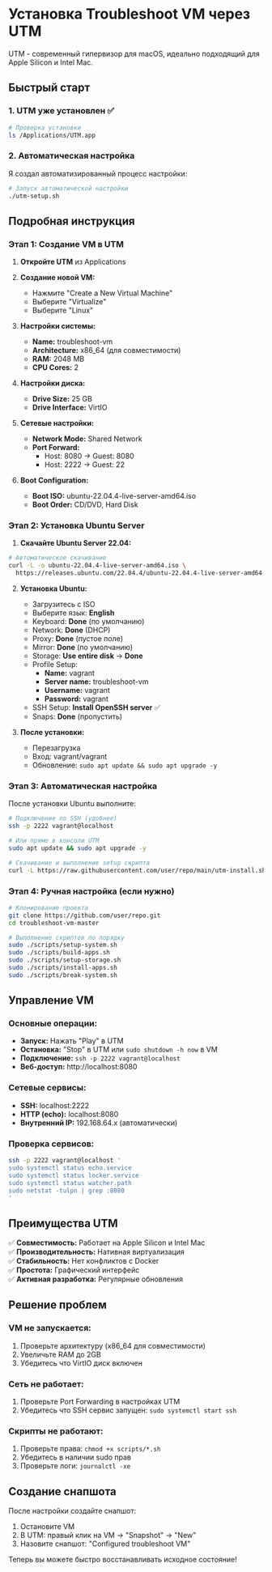 # Установка Troubleshoot VM через UTM

UTM - современный гипервизор для macOS, идеально подходящий для Apple Silicon и Intel Mac.

## Быстрый старт

### 1. UTM уже установлен ✅
```bash
# Проверка установки
ls /Applications/UTM.app
```

### 2. Автоматическая настройка

Я создал автоматизированный процесс настройки:

```bash
# Запуск автоматической настройки
./utm-setup.sh
```

## Подробная инструкция

### Этап 1: Создание VM в UTM

1. **Откройте UTM** из Applications
2. **Создание новой VM:**
   - Нажмите "Create a New Virtual Machine"
   - Выберите "Virtualize"
   - Выберите "Linux"

3. **Настройки системы:**
   - **Name:** troubleshoot-vm
   - **Architecture:** x86_64 (для совместимости)
   - **RAM:** 2048 MB
   - **CPU Cores:** 2

4. **Настройки диска:**
   - **Drive Size:** 25 GB
   - **Drive Interface:** VirtIO

5. **Сетевые настройки:**
   - **Network Mode:** Shared Network
   - **Port Forward:** 
     - Host: 8080 → Guest: 8080
     - Host: 2222 → Guest: 22

6. **Boot Configuration:**
   - **Boot ISO:** ubuntu-22.04.4-live-server-amd64.iso
   - **Boot Order:** CD/DVD, Hard Disk

### Этап 2: Установка Ubuntu Server

1. **Скачайте Ubuntu Server 22.04:**
```bash
# Автоматическое скачивание
curl -L -o ubuntu-22.04.4-live-server-amd64.iso \
  https://releases.ubuntu.com/22.04.4/ubuntu-22.04.4-live-server-amd64.iso
```

2. **Установка Ubuntu:**
   - Загрузитесь с ISO
   - Выберите язык: **English**
   - Keyboard: **Done** (по умолчанию)
   - Network: **Done** (DHCP)
   - Proxy: **Done** (пустое поле)
   - Mirror: **Done** (по умолчанию)
   - Storage: **Use entire disk** → **Done**
   - Profile Setup:
     - **Name:** vagrant
     - **Server name:** troubleshoot-vm
     - **Username:** vagrant
     - **Password:** vagrant
   - SSH Setup: **Install OpenSSH server** ✅
   - Snaps: **Done** (пропустить)

3. **После установки:**
   - Перезагрузка
   - Вход: vagrant/vagrant
   - Обновление: `sudo apt update && sudo apt upgrade -y`

### Этап 3: Автоматическая настройка

После установки Ubuntu выполните:

```bash
# Подключение по SSH (удобнее)
ssh -p 2222 vagrant@localhost

# Или прямо в консоли UTM
sudo apt update && sudo apt upgrade -y

# Скачивание и выполнение setup скрипта
curl -L https://raw.githubusercontent.com/user/repo/main/utm-install.sh | bash
```

### Этап 4: Ручная настройка (если нужно)

```bash
# Клонирование проекта
git clone https://github.com/user/repo.git
cd troubleshoot-vm-master

# Выполнение скриптов по порядку
sudo ./scripts/setup-system.sh
sudo ./scripts/build-apps.sh
sudo ./scripts/setup-storage.sh
sudo ./scripts/install-apps.sh
sudo ./scripts/break-system.sh
```

## Управление VM

### Основные операции:
- **Запуск:** Нажать "Play" в UTM
- **Остановка:** "Stop" в UTM или `sudo shutdown -h now` в VM
- **Подключение:** `ssh -p 2222 vagrant@localhost`
- **Веб-доступ:** http://localhost:8080

### Сетевые сервисы:
- **SSH:** localhost:2222
- **HTTP (echo):** localhost:8080
- **Внутренний IP:** 192.168.64.x (автоматически)

### Проверка сервисов:
```bash
ssh -p 2222 vagrant@localhost '
sudo systemctl status echo.service
sudo systemctl status locker.service
sudo systemctl status watcher.path
sudo netstat -tulpn | grep :8080
'
```

## Преимущества UTM

✅ **Совместимость:** Работает на Apple Silicon и Intel Mac  
✅ **Производительность:** Нативная виртуализация  
✅ **Стабильность:** Нет конфликтов с Docker  
✅ **Простота:** Графический интерфейс  
✅ **Активная разработка:** Регулярные обновления  

## Решение проблем

### VM не запускается:
1. Проверьте архитектуру (x86_64 для совместимости)
2. Увеличьте RAM до 2GB
3. Убедитесь что VirtIO диск включен

### Сеть не работает:
1. Проверьте Port Forwarding в настройках UTM
2. Убедитесь что SSH сервис запущен: `sudo systemctl start ssh`

### Скрипты не работают:
1. Проверьте права: `chmod +x scripts/*.sh`
2. Убедитесь в наличии sudo прав
3. Проверьте логи: `journalctl -xe`

## Создание снапшота

После настройки создайте снапшот:
1. Остановите VM
2. В UTM: правый клик на VM → "Snapshot" → "New"
3. Назовите снапшот: "Configured troubleshoot VM"

Теперь вы можете быстро восстанавливать исходное состояние!
